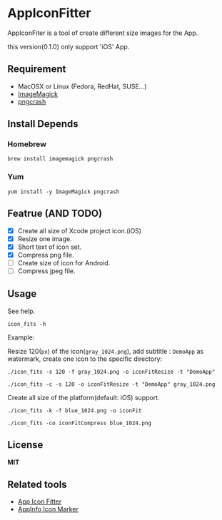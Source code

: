 # AppIconFitter

AppIconFiter is a tool of create different size images for the App.

this version(0.1.0) only support 'iOS' App.

## Requirement

- MacOSX or Linux (Fedora, RedHat, SUSE...)
- [ImageMagick](http://www.imagemagick.org/)
- [pngcrash](https://pmt.sourceforge.io/pngcrush/)

## Install Depends

### Homebrew

```shell
brew install imagemagick pngcrash
```

### Yum

```shell
yum install -y ImageMagick pngcrash
```

## Featrue (AND TODO)

- [x] Create all size of Xcode project icon.(iOS) 
- [x] Resize one image.
- [x] Short text of icon set.
- [x] Compress png file.
- [ ] Create size of icon for Android.
- [ ] Compress jpeg file.

## Usage

See help.

```shell
icon_fits -h
```

Example:

Resize 120(`px`) of the icon(`gray_1024.png`), add subtitle : `DemoApp` as watermark, create one icon to the specific directory:

```shell
./icon_fits -s 120 -f gray_1024.png -o iconFitResize -t "DemoApp"
```

```shell
./icon_fits -c -s 120 -o iconFitResize -t "DemoApp" gray_1024.png
```

Create all size of the platform(default: iOS) support.

```shell
./icon_fits -k -f blue_1024.png -o iconFit
```

```shell
./icon_fits -co iconFitCompress blue_1024.png
```


## License

__MIT__

## Related tools

- [App Icon Fitter](https://github.com/poplax/app-icon-fitter)
- [AppInfo Icon Marker](https://github.com/poplax/app-icon-fitter/blob/master/tools/Xcode)